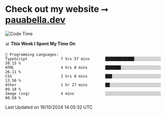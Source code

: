 # Check out my website ⭢ [pauabella.dev](https://pauabella.dev)

<!--START_SECTION:waka-->
![Code Time](http://img.shields.io/badge/Code%20Time-3%2C800%20hrs%2031%20mins-blue)

📊 **This Week I Spent My Time On** 

```text
💬 Programming Languages: 
TypeScript               7 hrs 57 mins       █████████████░░░░░░░░░░░░   50.15 % 
HTML                     4 hrs 8 mins        ███████░░░░░░░░░░░░░░░░░░   26.11 % 
CSS                      2 hrs 8 mins        ███░░░░░░░░░░░░░░░░░░░░░░   13.50 % 
Other                    1 hr 27 mins        ██░░░░░░░░░░░░░░░░░░░░░░░   09.18 % 
Image (svg)              4 mins              ░░░░░░░░░░░░░░░░░░░░░░░░░   00.50 % 
```


 Last Updated on 16/10/2024 14:05:32 UTC
<!--END_SECTION:waka-->
